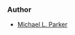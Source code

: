 ### Author

 - [Michael L. Parker](https://web.archive.org/web/20250116021808/https://www.michaelparker.space/)
